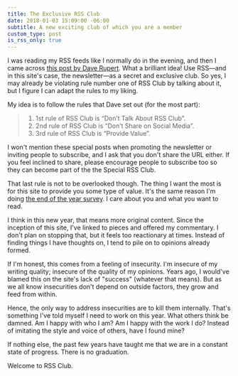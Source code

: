 ```yaml
---
title: The Exclusive RSS Club
date: 2018-01-03 15:09:00 -06:00
subtitle: A new exciting club of which you are a member
custom_type: post
is_rss_only: true
---
```


I was reading my RSS feeds like I normally do in the evening, and then I came across [this post by Dave Rupert](http://daverupert.com/2018/01/welcome-to-rss-club/). What a brilliant idea! Use RSS—and in this site's case, the newsletter—as a secret and exclusive club. So yes, I may already be violating rule number one of RSS Club by talking about it, but I figure I can adapt the rules to my liking.

My idea is to follow the rules that Dave set out (for the most part):

> 1. 1st rule of RSS Club is “Don’t Talk About RSS Club”.
> 2. 2nd rule of RSS Club is “Don’t Share on Social Media”.
> 3. 3rd rule of RSS Club is “Provide Value”.

I won't mention these special posts when promoting the newsletter or inviting people to subscribe, and I ask that you don't share the URL either. If you feel inclined to share, please encourage people to subscribe too so they can become part of the the Special RSS Club.

That last rule is not to be overlooked though. The thing I want the most is for this site to provide you some type of value. It's the same reason I'm doing [the end of the year survey](/2017/12/end-of-the-year-survey/). I care about you and what you want to read.

I think in this new year, that means more original content. Since the inception of this site, I've linked to pieces and offered my commentary. I don't plan on stopping that, but it feels too reactionary at times. Instead of finding things I have thoughts on, I tend to pile on to opinions already formed.

If I'm honest, this comes from a feeling of insecurity. I'm insecure of my writing quality; insecure of the quality of my opinions. Years ago, I would've blamed this on the site's lack of "success" (whatever that means). But as we all know insecurities don't depend on outside factors, they grow and feed from within.

Hence, the only way to address insecurities are to kill them internally. That's something I've told myself I need to work on this year. What others think be damned. Am I happy with who I am? Am I happy with the work I do? Instead of imitating the style and voice of others, have I found mine?

If nothing else, the past few years have taught me that we are in a constant state of progress. There is no graduation.

Welcome to RSS Club.
